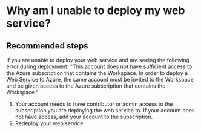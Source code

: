 <properties 
    pageTitle="Why am I unable to deploy my web service?"
    description="Why am I unable to deploy my web service?"
    service="microsoft.machinelearning"
    resource="webServices"
    authors="jajan17"
    displayOrder="1"
    selfHelpType="resource"
    supportTopicIds=""
    resourceTags=""
    productPesIds=""
    cloudEnvironments="public"
 />

# Why am I unable to deploy my web service?

## **Recommended steps**
If you are unable to deploy your web service and are seeing the following error during deployment: "This account does not have sufficient access to the Azure subscription that contains the Workspace. In order to deploy a Web Service to Azure, the same account must be invited to the Workspace and be given access to the Azure subscription that contains the Workspace."

1. Your account needs to have contributor or admin access to the subscription you are deploying the web service to. If your account does not have access, add your account to the subscription.
2. Redeploy your web service
